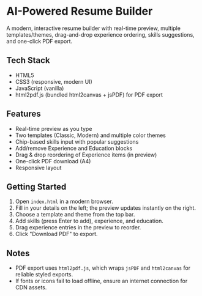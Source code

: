 # AI-Powered Resume Builder

A modern, interactive resume builder with real-time preview, multiple templates/themes, drag-and-drop experience ordering, skills suggestions, and one-click PDF export.

## Tech Stack

- HTML5
- CSS3 (responsive, modern UI)
- JavaScript (vanilla)
- html2pdf.js (bundled html2canvas + jsPDF) for PDF export

## Features

- Real-time preview as you type
- Two templates (Classic, Modern) and multiple color themes
- Chip-based skills input with popular suggestions
- Add/remove Experience and Education blocks
- Drag & drop reordering of Experience items (in preview)
- One-click PDF download (A4)
- Responsive layout

## Getting Started

1. Open `index.html` in a modern browser.
2. Fill in your details on the left; the preview updates instantly on the right.
3. Choose a template and theme from the top bar.
4. Add skills (press Enter to add), experience, and education.
5. Drag experience entries in the preview to reorder.
6. Click "Download PDF" to export.

## Notes

- PDF export uses `html2pdf.js`, which wraps `jsPDF` and `html2canvas` for reliable styled exports.
- If fonts or icons fail to load offline, ensure an internet connection for CDN assets.
